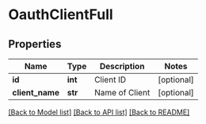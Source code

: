 # OauthClientFull

## Properties
Name | Type | Description | Notes
------------ | ------------- | ------------- | -------------
**id** | **int** | Client ID | [optional] 
**client_name** | **str** | Name of Client | [optional] 

[[Back to Model list]](../README.md#documentation-for-models) [[Back to API list]](../README.md#documentation-for-api-endpoints) [[Back to README]](../README.md)


